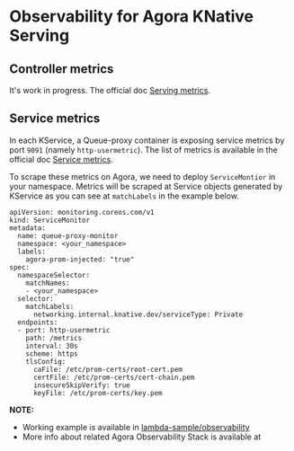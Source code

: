 # Observability for Agora KNative Serving

## Controller metrics
It's work in progress. The official doc [Serving metrics](https://knative.dev/docs/serving/observability/metrics/serving-metrics).

## Service metrics
In each KService, a Queue-proxy container is exposing service metrics by port `9091` (namely `http-usermetric`).
The list of metrics is available in the official doc [Service metrics](https://knative.dev/docs/serving/services/service-metrics/).

To scrape these metrics on Agora, we need to deploy `ServiceMontior` in your namespace.
Metrics will be scraped at Service objects generated by KService as you can see at `matchLabels` in the example below.
```
apiVersion: monitoring.coreos.com/v1
kind: ServiceMonitor
metadata:
  name: queue-proxy-monitor
  namespace: <your_namespace>
  labels:
    agora-prom-injected: "true"
spec:
  namespaceSelector:
    matchNames:
    - <your_namespace>
  selector:
    matchLabels:
      networking.internal.knative.dev/serviceType: Private
  endpoints:
  - port: http-usermetric
    path: /metrics
    interval: 30s
    scheme: https
    tlsConfig:
      caFile: /etc/prom-certs/root-cert.pem
      certFile: /etc/prom-certs/cert-chain.pem
      insecureSkipVerify: true
      keyFile: /etc/prom-certs/key.pem
```

**NOTE:**
- Working example is available in [lambda-sample/observability](../../../../k8s/common/lambda-sample/observability)
- More info about related Agora Observability Stack is available at [](../../../runbooks/kube-prometheus-stack/README.md#i-want-to-monitor)
